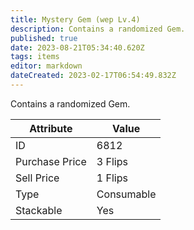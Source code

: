 ```yaml
---
title: Mystery Gem (wep Lv.4)
description: Contains a randomized Gem.
published: true
date: 2023-08-21T05:34:40.620Z
tags: items
editor: markdown
dateCreated: 2023-02-17T06:54:49.832Z
---
```


Contains a randomized Gem.

|Attribute|Value|
|-|-|
|ID|6812|
|Purchase Price|3 Flips|
|Sell Price|1 Flips|
|Type|Consumable|
|Stackable|Yes|

